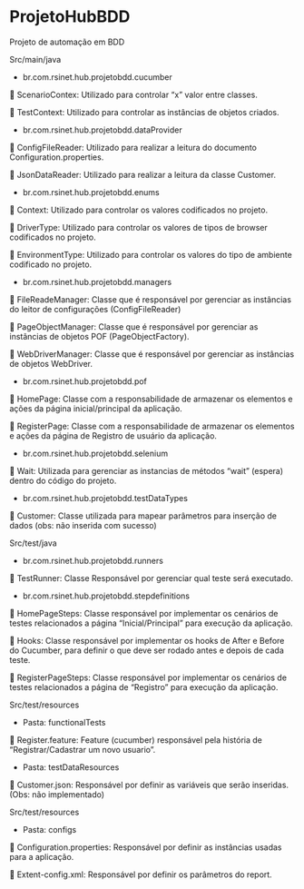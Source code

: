 # ProjetoHubBDD
Projeto de automação em BDD

Src/main/java

- br.com.rsinet.hub.projetobdd.cucumber

	ScenarioContex: Utilizado para controlar “x” valor entre classes.

	TestContext:  Utilizado para controlar as instâncias de objetos criados.

- br.com.rsinet.hub.projetobdd.dataProvider

	ConfigFileReader: Utilizado para realizar a leitura do documento Configuration.properties.

	JsonDataReader: Utilizado para realizar a leitura da classe Customer.

- br.com.rsinet.hub.projetobdd.enums

	Context: Utilizado para controlar os valores codificados no projeto.

	DriverType: Utilizado para controlar os valores de tipos de browser codificados no projeto.

	EnvironmentType: Utilizado para controlar os valores do tipo de ambiente codificado no projeto.

- br.com.rsinet.hub.projetobdd.managers

	FileReadeManager: Classe que é responsável por gerenciar as instâncias do leitor de configurações (ConfigFileReader)

	PageObjectManager: Classe que é responsável por gerenciar as instâncias de objetos POF (PageObjectFactory).

	WebDriverManager: Classe que é responsável por gerenciar as instâncias de objetos WebDriver.

- br.com.rsinet.hub.projetobdd.pof

	HomePage: Classe com a responsabilidade de armazenar os elementos e ações da página inicial/principal da aplicação.

	RegisterPage: Classe com a responsabilidade de armazenar os elementos e ações da página de Registro de usuário da aplicação.

- br.com.rsinet.hub.projetobdd.selenium

	Wait: Utilizada para gerenciar as instancias de métodos “wait” (espera) dentro do código do projeto.

- br.com.rsinet.hub.projetobdd.testDataTypes

	Customer: Classe utilizada para mapear parâmetros para inserção de dados (obs: não inserida com sucesso)

Src/test/java

- br.com.rsinet.hub.projetobdd.runners

	TestRunner: Classe Responsável por gerenciar qual teste será executado.

- br.com.rsinet.hub.projetobdd.stepdefinitions

	HomePageSteps: Classe responsável por implementar os cenários de testes relacionados a página “Inicial/Principal” para execução da aplicação.

	Hooks: Classe responsável por implementar os hooks de After e Before do Cucumber, para definir o que deve ser rodado antes e depois de cada teste.

	RegisterPageSteps: Classe responsável por implementar os cenários de testes relacionados a página de “Registro” para execução da aplicação.

Src/test/resources

- Pasta: functionalTests

	Register.feature: Feature (cucumber) responsável pela história de “Registrar/Cadastrar um novo usuario”.

- Pasta: testDataResources

	Customer.json: Responsável por definir as variáveis que serão inseridas. (Obs: não implementado)

Src/test/resources

- Pasta: configs

	Configuration.properties: Responsável por definir as instâncias usadas para a aplicação.

	Extent-config.xml:  Responsável por definir os parâmetros do report.

